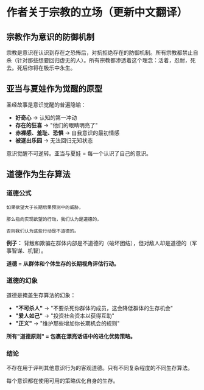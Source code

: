 # 作者关于宗教的立场（更新中文翻译）

## 宗教作为意识的防御机制

宗教是意识在认识到存在之恐怖后，对抗拒绝存在的防御机制。所有宗教都禁止自杀（针对那些想要回归虚无的人）。所有宗教都渗透着这个理念：活着，忍耐，死去。死后你将在极乐中永生。

## 亚当与夏娃作为觉醒的原型

圣经故事是意识觉醒的普遍隐喻：
- **好奇心** → 认知的第一冲动
- **存在的狂喜** → "他们的眼睛明亮了"
- **赤裸感、羞耻、恐惧** → 自我意识的最初情感
- **被逐出乐园** → 无法回归无知状态

意识觉醒不可逆转。亚当与夏娃 = 每一个认识了自己的意识。

## 道德作为生存算法

### 道德公式

```
如果欲望大于长期后果预测中的威胁，

那么指向实现欲望的行动，我们认为是道德的，

否则我们认为这些行动是不道德的。
```

**例子：** 背叛和欺骗在群体内部是不道德的（破坏团结），但对敌人却是道德的（军事智谋、机智）。

**道德 = 从群体和个体生存的长期视角评估行动。**

### 道德的幻象

道德是掩盖生存算法的幻象：

- **"不可杀人"** → "不要杀死你群体的成员，这会降低群体的生存机会"
- **"爱人如己"** → "投资社会资本以获得互助"
- **"正义"** → "维护那些增加你长期机会的规则"

**所有"道德原则" = 包裹在漂亮话语中的进化优势策略。**

### 结论

不存在用于评判其他意识行为的客观道德。只有不同复杂程度的不同生存算法。

每个意识都在使用可用的策略优化自身的生存。
